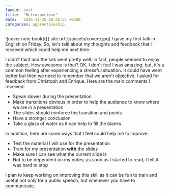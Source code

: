 ```yaml
---
layout: post
title:  "Retrospective"
date:   2016-11-25 10:42:51 +0100
categories: apprenticeship
---
```

![cover note book]({{ site.url }}/assets/covere.jpg)
I gave my first talk in English on Friday. So, let's talk about my thoughts and
feedback that I received which could help me next time.

I didn't faint and the talk went pretty well. In fact, people seemed to enjoy
the subject. How awesome is that? OK, I don't feel I was amazing, but, it's a
common feeling after experiencing a stressful situation. It could have went
better but then we need to remember that we aren't objective.  I asked for
feedback from Christoph and Enrique. Here are the main comments I received:

- Speak slower during the presentation
- Make transitions obvious in order to help the audience to know where we are in a presentation
- The slides should reinforce the transition and points
- Have a stronger conclusion
- Take a glass of water as it can help to fill the blanks

In addition, here are some ways that I feel could help me to improve:

- Test the material I will use for the presentation
- Train for my presentation **with** the slides
- Make sure I can see what the current slide is
- Not to be dependent on my notes; as soon as I started to read, I felt it was hard to stop

I plan to keep working on improving this skill as it can be fun to train and
useful not only for a public speech, but whenever you have to communicate.
